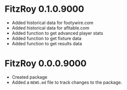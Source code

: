 # FitzRoy 0.1.0.9000

* Added historical data for footywire.com
* Added historical data for afltable.com
* Added function to get advanced player stats
* Added function to get fixture data
* Added function to get results data

# FitzRoy 0.0.0.9000

* Created package
* Added a `NEWS.md` file to track changes to the package.

